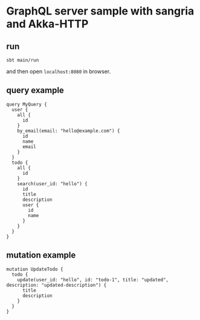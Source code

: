 # GraphQL server sample with sangria and Akka-HTTP

## run

```
sbt main/run
```

and then open `localhost:8080` in browser.

## query example
 
```
query MyQuery {
  user {
    all {
      id
    }
    by_email(email: "hello@example.com") {
      id
      name
      email
    }
  }
  todo {
    all {
      id
    }
    search(user_id: "hello") {
      id
      title
      description
      user {
        id
        name
      }
    }
  }
}
```

## mutation example

```
mutation UpdateTodo {
  todo {
    update(user_id: "hello", id: "todo-1", title: "updated", description: "updated-description") {
      title
      description
    }
  }
}
```
